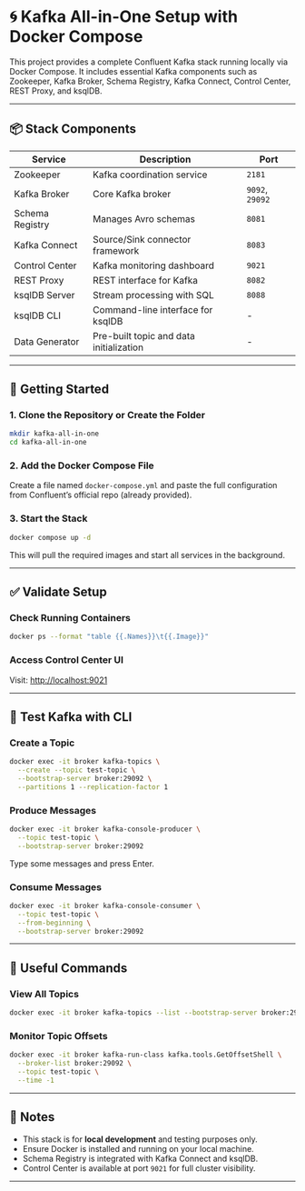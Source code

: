 # 🌀 Kafka All-in-One Setup with Docker Compose

This project provides a complete Confluent Kafka stack running locally via Docker Compose. It includes essential Kafka components such as Zookeeper, Kafka Broker, Schema Registry, Kafka Connect, Control Center, REST Proxy, and ksqlDB.

---

## 📦 Stack Components

| Service           | Description                                 | Port     |
|------------------|---------------------------------------------|----------|
| Zookeeper         | Kafka coordination service                  | `2181`   |
| Kafka Broker      | Core Kafka broker                           | `9092`, `29092` |
| Schema Registry   | Manages Avro schemas                        | `8081`   |
| Kafka Connect     | Source/Sink connector framework             | `8083`   |
| Control Center    | Kafka monitoring dashboard                  | `9021`   |
| REST Proxy        | REST interface for Kafka                    | `8082`   |
| ksqlDB Server     | Stream processing with SQL                  | `8088`   |
| ksqlDB CLI        | Command-line interface for ksqlDB           | -        |
| Data Generator    | Pre-built topic and data initialization     | -        |

---

## 🚀 Getting Started

### 1. Clone the Repository or Create the Folder

```bash
mkdir kafka-all-in-one
cd kafka-all-in-one
```

### 2. Add the Docker Compose File

Create a file named `docker-compose.yml` and paste the full configuration from Confluent’s official repo (already provided).

### 3. Start the Stack

```bash
docker compose up -d
```

This will pull the required images and start all services in the background.

---

## ✅ Validate Setup

### Check Running Containers

```bash
docker ps --format "table {{.Names}}\t{{.Image}}"
```

### Access Control Center UI

Visit: [http://localhost:9021](http://localhost:9021)

---

## 🧪 Test Kafka with CLI

### Create a Topic

```bash
docker exec -it broker kafka-topics \
  --create --topic test-topic \
  --bootstrap-server broker:29092 \
  --partitions 1 --replication-factor 1
```

### Produce Messages

```bash
docker exec -it broker kafka-console-producer \
  --topic test-topic \
  --bootstrap-server broker:29092
```

Type some messages and press Enter.

### Consume Messages

```bash
docker exec -it broker kafka-console-consumer \
  --topic test-topic \
  --from-beginning \
  --bootstrap-server broker:29092
```

---

## 🔧 Useful Commands

### View All Topics

```bash
docker exec -it broker kafka-topics --list --bootstrap-server broker:29092
```

### Monitor Topic Offsets

```bash
docker exec -it broker kafka-run-class kafka.tools.GetOffsetShell \
  --broker-list broker:29092 \
  --topic test-topic \
  --time -1
```

---

## 📌 Notes

- This stack is for **local development** and testing purposes only.
- Ensure Docker is installed and running on your local machine.
- Schema Registry is integrated with Kafka Connect and ksqlDB.
- Control Center is available at port `9021` for full cluster visibility.

---

